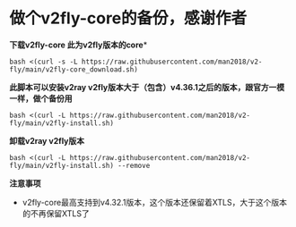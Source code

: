 # 做个v2fly-core的备份，感谢作者

**下载v2fly-core 此为v2fly版本的core***
```
bash <(curl -s -L https://raw.githubusercontent.com/man2018/v2-fly/main/v2fly-core_download.sh)
```

**此脚本可以安装v2ray v2fly版本大于（包含）v4.36.1之后的版本，跟官方一模一样，做个备份用**
```
bash <(curl -L https://raw.githubusercontent.com/man2018/v2-fly/main/v2fly-install.sh)
```

**卸载v2ray v2fly版本**
```
bash <(curl -L https://raw.githubusercontent.com/man2018/v2-fly/main/v2fly-install.sh) --remove
```

**注意事项**
- v2fly-core最高支持到v4.32.1版本，这个版本还保留着XTLS，大于这个版本的不再保留XTLS了


